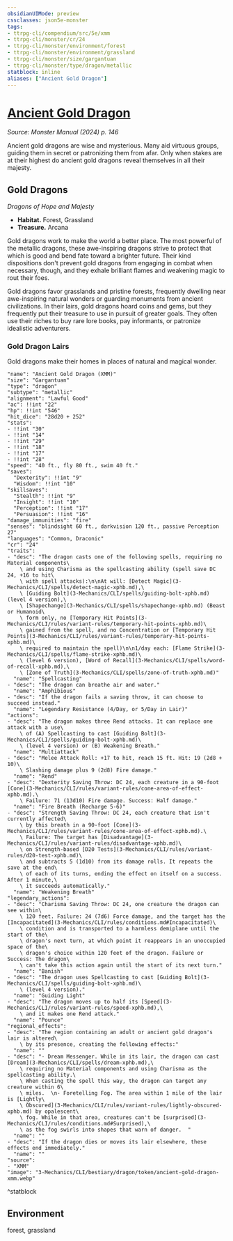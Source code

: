 ```yaml
---
obsidianUIMode: preview
cssclasses: json5e-monster
tags:
- ttrpg-cli/compendium/src/5e/xmm
- ttrpg-cli/monster/cr/24
- ttrpg-cli/monster/environment/forest
- ttrpg-cli/monster/environment/grassland
- ttrpg-cli/monster/size/gargantuan
- ttrpg-cli/monster/type/dragon/metallic
statblock: inline
aliases: ["Ancient Gold Dragon"]
---
```

# [Ancient Gold Dragon](3-Mechanics\CLI\bestiary\dragon/ancient-gold-dragon-xmm.md)
*Source: Monster Manual (2024) p. 146*  

Ancient gold dragons are wise and mysterious. Many aid virtuous groups, guiding them in secret or patronizing them from afar. Only when stakes are at their highest do ancient gold dragons reveal themselves in all their majesty.

## Gold Dragons

*Dragons of Hope and Majesty*

- **Habitat.** Forest, Grassland  
- **Treasure.** Arcana  

Gold dragons work to make the world a better place. The most powerful of the metallic dragons, these awe-inspiring dragons strive to protect that which is good and bend fate toward a brighter future. Their kind dispositions don't prevent gold dragons from engaging in combat when necessary, though, and they exhale brilliant flames and weakening magic to rout their foes.

Gold dragons favor grasslands and pristine forests, frequently dwelling near awe-inspiring natural wonders or guarding monuments from ancient civilizations. In their lairs, gold dragons hoard coins and gems, but they frequently put their treasure to use in pursuit of greater goals. They often use their riches to buy rare lore books, pay informants, or patronize idealistic adventurers.

### Gold Dragon Lairs

Gold dragons make their homes in places of natural and magical wonder.

```statblock
"name": "Ancient Gold Dragon (XMM)"
"size": "Gargantuan"
"type": "dragon"
"subtype": "metallic"
"alignment": "Lawful Good"
"ac": !!int "22"
"hp": !!int "546"
"hit_dice": "28d20 + 252"
"stats":
- !!int "30"
- !!int "14"
- !!int "29"
- !!int "18"
- !!int "17"
- !!int "28"
"speed": "40 ft., fly 80 ft., swim 40 ft."
"saves":
  "Dexterity": !!int "9"
  "Wisdom": !!int "10"
"skillsaves":
  "Stealth": !!int "9"
  "Insight": !!int "10"
  "Perception": !!int "17"
  "Persuasion": !!int "16"
"damage_immunities": "fire"
"senses": "blindsight 60 ft., darkvision 120 ft., passive Perception 27"
"languages": "Common, Draconic"
"cr": "24"
"traits":
- "desc": "The dragon casts one of the following spells, requiring no Material components\
    \ and using Charisma as the spellcasting ability (spell save DC 24, +16 to hit\
    \ with spell attacks):\n\nAt will: [Detect Magic](3-Mechanics/CLI/spells/detect-magic-xphb.md),\
    \ [Guiding Bolt](3-Mechanics/CLI/spells/guiding-bolt-xphb.md) (level 4 version),\
    \ [Shapechange](3-Mechanics/CLI/spells/shapechange-xphb.md) (Beast or Humanoid\
    \ form only, no [Temporary Hit Points](3-Mechanics/CLI/rules/variant-rules/temporary-hit-points-xphb.md)\
    \ gained from the spell, and no Concentration or [Temporary Hit Points](3-Mechanics/CLI/rules/variant-rules/temporary-hit-points-xphb.md)\
    \ required to maintain the spell)\n\n1/day each: [Flame Strike](3-Mechanics/CLI/spells/flame-strike-xphb.md)\
    \ (level 6 version), [Word of Recall](3-Mechanics/CLI/spells/word-of-recall-xphb.md),\
    \ [Zone of Truth](3-Mechanics/CLI/spells/zone-of-truth-xphb.md)"
  "name": "Spellcasting"
- "desc": "The dragon can breathe air and water."
  "name": "Amphibious"
- "desc": "If the dragon fails a saving throw, it can choose to succeed instead."
  "name": "Legendary Resistance (4/Day, or 5/Day in Lair)"
"actions":
- "desc": "The dragon makes three Rend attacks. It can replace one attack with a use\
    \ of (A) Spellcasting to cast [Guiding Bolt](3-Mechanics/CLI/spells/guiding-bolt-xphb.md)\
    \ (level 4 version) or (B) Weakening Breath."
  "name": "Multiattack"
- "desc": "Melee Attack Roll: +17 to hit, reach 15 ft. Hit: 19 (2d8 + 10)\
    \ Slashing damage plus 9 (2d8) Fire damage."
  "name": "Rend"
- "desc": "Dexterity Saving Throw: DC 24, each creature in a 90-foot [Cone](3-Mechanics/CLI/rules/variant-rules/cone-area-of-effect-xphb.md).\
    \ Failure: 71 (13d10) Fire damage. Success: Half damage."
  "name": "Fire Breath (Recharge 5-6)"
- "desc": "Strength Saving Throw: DC 24, each creature that isn't currently affected\
    \ by this breath in a 90-foot [Cone](3-Mechanics/CLI/rules/variant-rules/cone-area-of-effect-xphb.md).\
    \ Failure: The target has [Disadvantage](3-Mechanics/CLI/rules/variant-rules/disadvantage-xphb.md)\
    \ on Strength-based [D20 Tests](3-Mechanics/CLI/rules/variant-rules/d20-test-xphb.md)\
    \ and subtracts 5 (1d10) from its damage rolls. It repeats the save at the end\
    \ of each of its turns, ending the effect on itself on a success. After 1 minute,\
    \ it succeeds automatically."
  "name": "Weakening Breath"
"legendary_actions":
- "desc": "Charisma Saving Throw: DC 24, one creature the dragon can see within\
    \ 120 feet. Failure: 24 (7d6) Force damage, and the target has the [Incapacitated](3-Mechanics/CLI/rules/conditions.md#Incapacitated)\
    \ condition and is transported to a harmless demiplane until the start of the\
    \ dragon's next turn, at which point it reappears in an unoccupied space of the\
    \ dragon's choice within 120 feet of the dragon. Failure or Success: The dragon\
    \ can't take this action again until the start of its next turn."
  "name": "Banish"
- "desc": "The dragon uses Spellcasting to cast [Guiding Bolt](3-Mechanics/CLI/spells/guiding-bolt-xphb.md)\
    \ (level 4 version)."
  "name": "Guiding Light"
- "desc": "The dragon moves up to half its [Speed](3-Mechanics/CLI/rules/variant-rules/speed-xphb.md),\
    \ and it makes one Rend attack."
  "name": "Pounce"
"regional_effects":
- "desc": "The region containing an adult or ancient gold dragon's lair is altered\
    \ by its presence, creating the following effects:"
  "name": ""
- "desc": "- Dream Messenger. While in its lair, the dragon can cast [Dream](3-Mechanics/CLI/spells/dream-xphb.md),\
    \ requiring no Material components and using Charisma as the spellcasting ability.\
    \ When casting the spell this way, the dragon can target any creature within 6\
    \ miles.  \n- Foretelling Fog. The area within 1 mile of the lair is [Lightly\
    \ Obscured](3-Mechanics/CLI/rules/variant-rules/lightly-obscured-xphb.md) by opalescent\
    \ fog. While in that area, creatures can't be [surprised](3-Mechanics/CLI/rules/conditions.md#Surprised),\
    \ as the fog swirls into shapes that warn of danger.  "
  "name": ""
- "desc": "If the dragon dies or moves its lair elsewhere, these effects end immediately."
  "name": ""
"source":
- "XMM"
"image": "3-Mechanics/CLI/bestiary/dragon/token/ancient-gold-dragon-xmm.webp"
```
^statblock

## Environment

forest, grassland